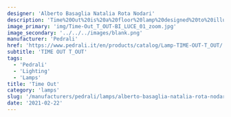 ```yaml
---
designer: 'Alberto Basaglia Natalia Rota Nodari'
description: 'Time%20Out%20is%20a%20floor%20lamp%20designed%20to%20illuminate%20gardens%2C%20terraces%20and%20outdoor%20spaces.%20It%20is%20made%20with%20rotational%20moulded%20polyethylene.'
image_primary: 'img/Time-Out_T_OUT-BI_LUCE_01_zoom.jpg'
image_secondary: '../../../images/blank.png'
manufacturer: 'Pedrali'
href: 'https://www.pedrali.it/en/products/catalog/Lamp-TIME-OUT-T_OUT/'
subtitle: 'TIME OUT T_OUT'
tags:
  - 'Pedrali'
  - 'Lighting'
  - 'Lamps'
title: 'Time Out'
category: 'lamps'
slug: '/manufacturers/pedrali/lamps/alberto-basaglia-natalia-rota-nodari-time-out'
date: '2021-02-22'
---
```

